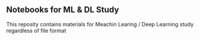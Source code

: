 ## Notebooks for ML & DL Study
 This reposity contains materials for Meachin Learing / Deep Learning study regardless of file format
